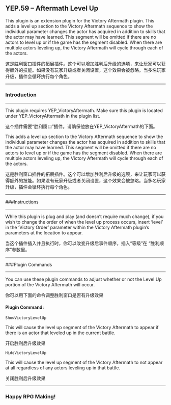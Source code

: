 ## YEP.59 – Aftermath Level Up

This plugin is an extension plugin for the Victory Aftermath plugin. This adds a level up section to the Victory Aftermath sequence to show the individual parameter changes the actor has acquired in addition to skills that the actor may have learned. This segment will be omitted if there are no actors to level up or if the game has the segment disabled. When there are multiple actors leveling up, the Victory Aftermath will cycle through each of the actors.

这是胜利窗口插件的拓展插件。这个可以增加胜利后升级的选项，来让玩家可以获得额外的技能。如果没有玩家升级或者关闭设置，这个效果会被忽略。当多名玩家升级，插件会循环执行每个角色。

***
### Introduction
***

This plugin requires YEP_VictoryAftermath. Make sure this plugin is located under YEP_VictoryAftermath in the plugin list.

这个插件需要“胜利窗口”插件。请确保他放在YEP_VictoryAftermath的下面。

This adds a level up section to the Victory Aftermath sequence to show the individual parameter changes the actor has acquired in addition to skills that the actor may have learned. This segment will be omitted if there are no actors to level up or if the game has the segment disabled. When there are multiple actors leveling up, the Victory Aftermath will cycle through each of the actors.

这是胜利窗口插件的拓展插件。这个可以增加胜利后升级的选项，来让玩家可以获得额外的技能。如果没有玩家升级或者关闭设置，这个效果会被忽略。当多名玩家升级，插件会循环执行每个角色。

***
###Instructions
***

While this plugin is plug and play (and doesn’t require much change), if you wish to change the order of when the level up process occurs, insert ‘level’ in the ‘Victory Order’ parameter within the Victory Aftermath plugin’s parameters at the location to appear.

当这个插件插入并且执行时，你可以改变升级后事件顺序，插入“等级”在
“胜利顺序”参数里。

***
###Plugin Commands
***

You can use these plugin commands to adjust whether or not the Level Up portion of the Victory Aftermath will occur.

你可以用下面的命令调整胜利窗口是否有升级效果

#### Plugin Command:

	ShowVictoryLevelUp
	
This will cause the level up segment of the Victory Aftermath to appear if there is an actor that leveled up in the current battle.

开启胜利后升级效果

	HideVictoryLevelUp
	
This will cause the level up segment of the Victory Aftermath to not appear at all regardless of any actors leveling up in that battle.

关闭胜利后升级效果

***
### Happy RPG Making!